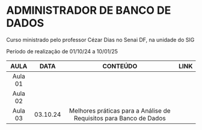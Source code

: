 # ADMINISTRADOR DE BANCO DE DADOS

Curso ministrado pelo professor Cézar Dias no Senai DF, na unidade do SIG

Período de realização de 01/10/24 a 10/01/25

| AULA | DATA | CONTEÚDO | LINK |
| :-: | :-: | :-: | :-: |
| Aula 01 | | | |
| Aula 02 | | | |
| Aula 03 | 03.10.24 | Melhores práticas para a Análise de Requisitos para Banco de Dados | |
